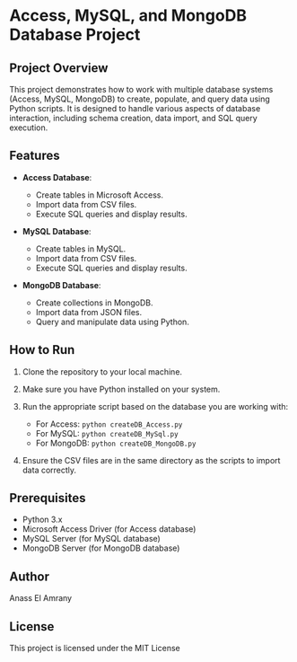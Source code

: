 # Access, MySQL, and MongoDB Database Project

## Project Overview
This project demonstrates how to work with multiple database systems (Access, MySQL, MongoDB) to create, populate, and query data using Python scripts. It is designed to handle various aspects of database interaction, including schema creation, data import, and SQL query execution.

## Features
- **Access Database**: 
  - Create tables in Microsoft Access.
  - Import data from CSV files.
  - Execute SQL queries and display results.

- **MySQL Database**: 
  - Create tables in MySQL.
  - Import data from CSV files.
  - Execute SQL queries and display results.

- **MongoDB Database**: 
  - Create collections in MongoDB.
  - Import data from JSON files.
  - Query and manipulate data using Python.


## How to Run
1. Clone the repository to your local machine.
2. Make sure you have Python installed on your system.
3. Run the appropriate script based on the database you are working with:
   - For Access: `python createDB_Access.py`
   - For MySQL: `python createDB_MySql.py`
   - For MongoDB: `python createDB_MongoDB.py`

4. Ensure the CSV files are in the same directory as the scripts to import data correctly.

## Prerequisites
- Python 3.x
- Microsoft Access Driver (for Access database)
- MySQL Server (for MySQL database)
- MongoDB Server (for MongoDB database)


## Author
Anass El Amrany

## License
This project is licensed under the MIT License
